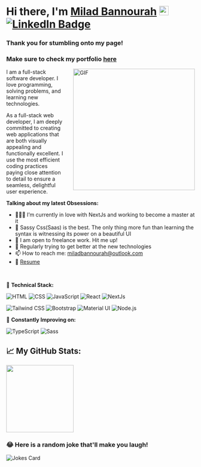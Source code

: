# Hi there, I'm <a href="https://miladbann.github.io/milad-bannourah-dev/" target="_blank">Milad Bannourah</a> <img src="https://media.giphy.com/media/hvRJCLFzcasrR4ia7z/giphy.gif" width="25px"> [![LinkedIn Badge](https://img.shields.io/badge/LinkedIn-0077B5?style=for-the-badge&logo=linkedin&logoColor=white)](https://www.linkedin.com/in/milad-bannourah/)


### Thank you for stumbling onto my page! 
### Make sure to check  my portfolio <a href="https://milad-bannourah-portfolio.vercel.app/">here<a/>

<img align="right" alt="GIF" src="https://raw.githubusercontent.com/abhisheknaiidu/abhisheknaiidu/master/code.gif" style="width:325px;height:auto;padding-left:20px;"/>

I am a full-stack software developer. I love programming, solving problems, and learning new technologies.


As a full-stack web developer, I am deeply committed to creating web applications that are both visually appealing and functionally excellent. I use the most efficient coding practices paying close attention to detail to ensure a seamless, delightful user experience.


**Talking about my latest Obsessions:**

-   👨🏻‍💻 I’m currently in love with NextJs and working to become a master at it
-   🚀 Sassy Css(Saas) is the best. The only thing more fun than learning the syntax is witnessing its power on a beautiful UI
-   💬 I am open to freelance work. Hit me up!
-   📝 Regularly trying to get better at the new technologies
-   📫 How to reach me: miladbannourah@outlook.com
-   📝 <a href='https://media1.giphy.com/media/iHD88spVFkL7mZakwa/giphy.gif?cid=790b76110e7ae03bf67f8a0d7dada64c79a7977963621a52&rid=giphy.gif&ct=g'> Resume </a>

</br>

💪 **Technical Stack:**

![HTML](https://img.shields.io/badge/HTML5-E34F26?style=for-the-badge&logo=html5&logoColor=white)
![CSS](https://img.shields.io/badge/CSS3-1572B6?style=for-the-badge&logo=css3&logoColor=white)
![JavaScript](https://img.shields.io/badge/JavaScript-F7DF1E?style=for-the-badge&logo=javascript&logoColor=black)
![React](https://img.shields.io/badge/React-20232A?style=for-the-badge&logo=react&logoColor=61DAFB)
![NextJs](https://img.shields.io/badge/Next.js-000000.svg?style=for-the-badge&logo=nextdotjs&logoColor=white)


![Tailwind CSS](https://img.shields.io/badge/Tailwind_CSS-38B2AC?style=for-the-badge&logo=tailwind-css&logoColor=white)
![Bootstrap](https://img.shields.io/badge/Bootstrap-563D7C?style=for-the-badge&logo=bootstrap&logoColor=white)
![Material UI](https://img.shields.io/badge/MUI-007FFF.svg?style=for-the-badge&logo=MUI&logoColor=white)
![Node.js](https://img.shields.io/badge/Node.js-43853D?style=for-the-badge&logo=node.js&logoColor=white)


💪 **Constantly Improving on:**

![TypeScript](https://img.shields.io/badge/TypeScript-007ACC?style=for-the-badge&logo=typescript&logoColor=white)
![Sass](https://img.shields.io/badge/Sass-CC6699?style=for-the-badge&logo=sass&logoColor=white)

## 📈 **My GitHub Stats:**
<p>
  <img height="180em" src="https://github-readme-stats.vercel.app/api/top-langs/?username=miladBann&exclude_repo=FWHW1repo1,FrameWork,intro-to-apis-node,FES_first_project,HTML-Crash-Course&show_icons=true&hide_border=true&layout=compact&langs_count=8&theme=blue-green"/>
</p>


### 😂 Here is a random joke that'll make you laugh!
![Jokes Card](https://readme-jokes.vercel.app/api)
